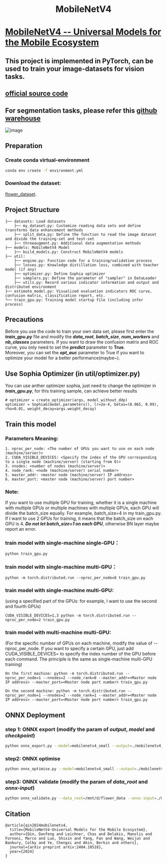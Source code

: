 <h1 align='center'>MobileNetV4</h1>

# [MobileNetV4 -- Universal Models for the Mobile Ecosystem](https://arxiv.org/abs/2404.10518)
## This project is implemented in PyTorch, can be used to train your image-datasets for vision tasks.  
## [official source code](https://github.com/tensorflow/models/blob/master/official/vision/modeling/backbones/mobilenet.py)  
## For segmentation tasks, please refer this [github warehouse](https://github.com/jiaowoguanren0615/Segmentation_Factory/blob/main/models/backbones/mobilenetv4.py)  
![image](https://github.com/jiaowoguanren0615/MobileNetV4/blob/main/sample_png/mobilenetV4.jpg)  



## Preparation

### Create conda virtual-environment
```bash
conda env create -f environment.yml
```

### Download the dataset: 
[flower_dataset](https://www.kaggle.com/datasets/alxmamaev/flowers-recognition).

## Project Structure
```
├── datasets: Load datasets
    ├── my_dataset.py: Customize reading data sets and define transforms data enhancement methods
    ├── split_data.py: Define the function to read the image dataset and divide the training-set and test-set
    ├── threeaugment.py: Additional data augmentation methods
├── models: MobileNetV4 Model
    ├── build_models.py: Construct MobileNetV4 models
├── util:
    ├── engine.py: Function code for a training/validation process
    ├── losses.py: Knowledge distillation loss, combined with teacher model (if any)
    ├── optimizer.py: Define Sophia optimizer
    ├── samplers.py: Define the parameter of "sampler" in DataLoader
    ├── utils.py: Record various indicator information and output and distributed environment
├── estimate_model.py: Visualized evaluation indicators ROC curve, confusion matrix, classification report, etc.
└── train_gpu.py: Training model startup file (including infer process)
```

## Precautions
Before you use the code to train your own data set, please first enter the ___train_gpu.py___ file and modify the ___data_root___, ___batch_size___, ___num_workers___ and ___nb_classes___ parameters. If you want to draw the confusion matrix and ROC curve, you only need to set the ___predict___ parameter to __True__.  
Moreover, you can set the ___opt_auc___ parameter to True if you want to optimize your model for a better performance(maybe~).  

## Use Sophia Optimizer (in util/optimizer.py)
You can use anther optimizer sophia, just need to change the optimizer in ___train_gpu.py___, for this training sample, can achieve better results
```
# optimizer = create_optimizer(args, model_without_ddp)
optimizer = SophiaG(model.parameters(), lr=2e-4, betas=(0.965, 0.99), rho=0.01, weight_decay=args.weight_decay)
```

## Train this model

### Parameters Meaning:
```
1. nproc_per_node: <The number of GPUs you want to use on each node (machine/server)>
2. CUDA_VISIBLE_DEVICES: <Specify the index of the GPU corresponding to a single node (machine/server) (starting from 0)>
3. nnodes: <number of nodes (machine/server)>
4. node_rank: <node (machine/server) serial number>
5. master_addr: <master node (machine/server) IP address>
6. master_port: <master node (machine/server) port number>
```
### Note: 
If you want to use multiple GPU for training, whether it is a single machine with multiple GPUs or multiple machines with multiple GPUs, each GPU will divide the batch_size equally. For example, batch_size=4 in my train_gpu.py. If I want to use 2 GPUs for training, it means that the batch_size on each GPU is 4. ___Do not let batch_size=1 on each GPU___, otherwise BN layer maybe report an error. 

### train model with single-machine single-GPU：
```
python train_gpu.py
```

### train model with single-machine multi-GPU：
```
python -m torch.distributed.run --nproc_per_node=8 train_gpu.py
```

### train model with single-machine multi-GPU: 
(using a specified part of the GPUs: for example, I want to use the second and fourth GPUs)
```
CUDA_VISIBLE_DEVICES=1,3 python -m torch.distributed.run --nproc_per_node=2 train_gpu.py
```

### train model with multi-machine multi-GPU:
(For the specific number of GPUs on each machine, modify the value of --nproc_per_node. If you want to specify a certain GPU, just add CUDA_VISIBLE_DEVICES= to specify the index number of the GPU before each command. The principle is the same as single-machine multi-GPU training)
```
On the first machine: python -m torch.distributed.run --nproc_per_node=1 --nnodes=2 --node_rank=0 --master_addr=<Master node IP address> --master_port=<Master node port number> train_gpu.py

On the second machine: python -m torch.distributed.run --nproc_per_node=1 --nnodes=2 --node_rank=1 --master_addr=<Master node IP address> --master_port=<Master node port number> train_gpu.py
```

## ONNX Deployment
### step 1: ONNX export (modify the param of ___output___, ___model___ and ___checkpoint___)  
```bash
python onnx_export.py --model=mobilenetv4_small --output=./mobilenetv4_small.onnx --checkpoint=./output/mobilenetv4_small_best_checkpoint.pth
```

### step2: ONNX optimise
```bash
python onnx_optimise.py --model=mobilenetv4_small --output=./mobilenetv4_small_optim.onnx'
```

### step3: ONNX validate (modify the param of ___data_root___ and ___onnx-input___)  
```bash
python onnx_validate.py --data_root=/mnt/d/flower_data --onnx-input=./mobilenetv4_small_optim.onnx
```


## Citation
```
@article{qin2024mobilenetv4,
  title={MobileNetV4-Universal Models for the Mobile Ecosystem},
  author={Qin, Danfeng and Leichner, Chas and Delakis, Manolis and Fornoni, Marco and Luo, Shixin and Yang, Fan and Wang, Weijun and Banbury, Colby and Ye, Chengxi and Akin, Berkin and others},
  journal={arXiv preprint arXiv:2404.10518},
  year={2024}
}
```
